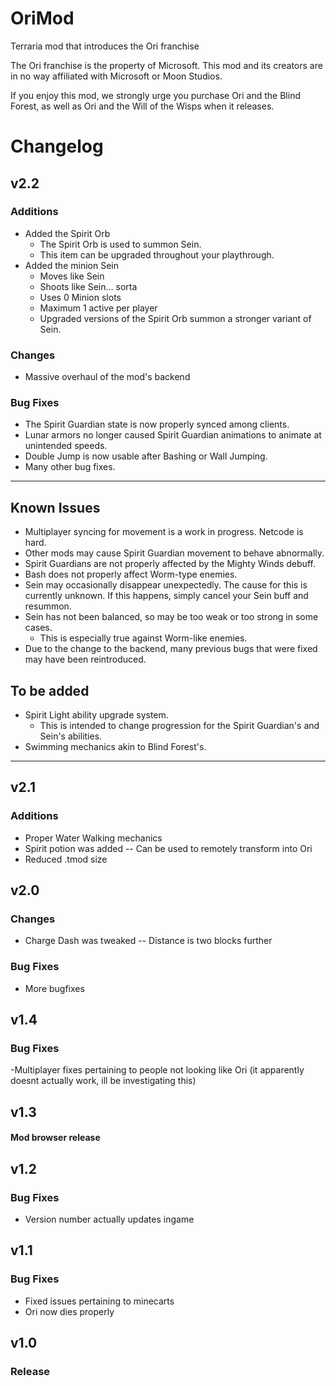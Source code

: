 # OriMod
Terraria mod that introduces the Ori franchise

The Ori franchise is the property of Microsoft. This mod and its creators are in no way affiliated with Microsoft or Moon Studios.

If you enjoy this mod, we strongly urge you purchase Ori and the Blind Forest, as well as Ori and the Will of the Wisps when it releases.

# Changelog

## v2.2
### Additions
- Added the Spirit Orb
    - The Spirit Orb is used to summon Sein.
    - This item can be upgraded throughout your playthrough.
- Added the minion Sein
    - Moves like Sein
    - Shoots like Sein... sorta
    - Uses 0 Minion slots
    - Maximum 1 active per player
    - Upgraded versions of the Spirit Orb summon a stronger variant of Sein.
### Changes
- Massive overhaul of the mod's backend
### Bug Fixes
- The Spirit Guardian state is now properly synced among clients.
- Lunar armors no longer caused Spirit Guardian animations to animate at unintended speeds.
- Double Jump is now usable after Bashing or Wall Jumping.
- Many other bug fixes.
---
## Known Issues
- Multiplayer syncing for movement is a work in progress. Netcode is hard.
- Other mods may cause Spirit Guardian movement to behave abnormally.
- Spirit Guardians are not properly affected by the Mighty Winds debuff.
- Bash does not properly affect Worm-type enemies.
- Sein may occasionally disappear unexpectedly. The cause for this is currently unknown. If this happens, simply cancel your Sein buff and resummon.
- Sein has not been balanced, so may be too weak or too strong in some cases.
    - This is especially true against Worm-like enemies.
- Due to the change to the backend, many previous bugs that were fixed may have been reintroduced.

## To be added
- Spirit Light ability upgrade system.
    - This is intended to change progression for the Spirit Guardian's and Sein's abilities.
- Swimming mechanics akin to Blind Forest's.
---
## v2.1
### Additions
- Proper Water Walking mechanics
- Spirit potion was added
-- Can be used to remotely transform into Ori
- Reduced .tmod size
## v2.0
### Changes
- Charge Dash was tweaked
-- Distance is two blocks further
### Bug Fixes
- More bugfixes
## v1.4
### Bug Fixes
-Multiplayer fixes pertaining to people not looking like Ori
(it apparently doesnt actually work, ill be investigating this)
## v1.3
#### Mod browser release
## v1.2
### Bug Fixes
- Version number actually updates ingame
## v1.1
### Bug Fixes
- Fixed issues pertaining to minecarts
- Ori now dies properly
## v1.0
### Release